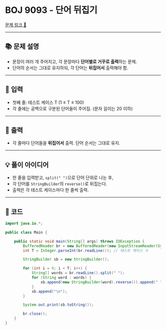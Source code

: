 # BOJ 9093 - 단어 뒤집기

[문제 링크 🔗](https://www.acmicpc.net/problem/9093)

---

## 📚 문제 설명
- 문장이 여러 개 주어지고, 각 문장마다 **단어별로 거꾸로 출력**하는 문제.
- 단어의 순서는 그대로 유지하되, 각 단어는 **뒤집어서** 출력해야 함.

---

## 📝 입력
- 첫째 줄: 테스트 케이스 T (1 ≤ T ≤ 100)
- 각 줄에는 공백으로 구분된 단어들이 주어짐. (문자 길이는 20 이하)

---

## 📝 출력
- 각 줄마다 단어들을 **뒤집어서** 출력. 단어 순서는 그대로 유지.

---

## 💡 풀이 아이디어
- 한 줄을 입력받고, `split(" ")`으로 단어 단위로 나눈 후,
- 각 단어를 `StringBuilder`의 `reverse()`로 뒤집는다.
- 출력은 각 테스트 케이스마다 한 줄씩 출력.

---

## 📝 코드

```java
import java.io.*;

public class Main {

    public static void main(String[] args) throws IOException {
        BufferedReader br = new BufferedReader(new InputStreamReader(System.in));
        int T = Integer.parseInt(br.readLine()); // 테스트 케이스 수

        StringBuilder sb = new StringBuilder();

        for (int i = 0; i < T; i++) {
            String[] words = br.readLine().split(" ");
            for (String word : words) {
                sb.append(new StringBuilder(word).reverse()).append(" ");
            }
            sb.append("\n");
        }

        System.out.print(sb.toString());

        br.close();
    }
}
```